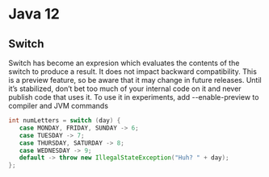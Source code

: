 # Java 12

## Switch

Switch has become an expresion which evaluates the contents of the switch to produce a result. It does not impact backward compatibility.
This is a preview feature, so be aware that it may change in future releases. Until it’s stabilized, don’t bet too much of your internal code on it and never publish code that uses it. To use it in experiments, add --enable-preview to compiler and JVM commands

```java
int numLetters = switch (day) {
   case MONDAY, FRIDAY, SUNDAY -> 6;
   case TUESDAY -> 7;
   case THURSDAY, SATURDAY -> 8;
   case WEDNESDAY -> 9;
   default -> throw new IllegalStateException("Huh? " + day);
};
```
